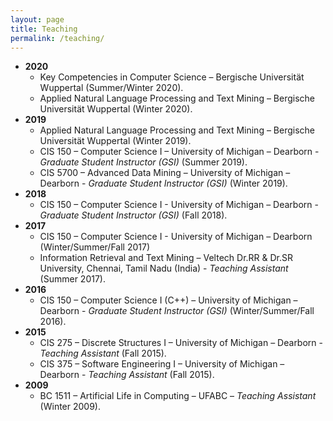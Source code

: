 ```yaml
---
layout: page
title: Teaching
permalink: /teaching/
---
```


- **2020**
    - Key Competencies in Computer Science – Bergische Universität Wuppertal (Summer/Winter 2020).
    - Applied Natural Language Processing and Text Mining – Bergische Universität Wuppertal (Winter 2020).
- **2019**
    - Applied Natural Language Processing and Text Mining – Bergische Universität Wuppertal (Winter 2019).
    - CIS 150 – Computer Science I – University of Michigan – Dearborn - *Graduate Student Instructor (GSI)* (Summer 2019).
    - CIS 5700 – Advanced Data Mining – University of Michigan – Dearborn - *Graduate Student Instructor (GSI)* (Winter 2019).
- **2018**
    - CIS 150 – Computer Science I - University of Michigan – Dearborn - *Graduate Student Instructor (GSI)* (Fall 2018).
- **2017**
    - CIS 150 – Computer Science I - University of Michigan – Dearborn  (Winter/Summer/Fall 2017)
    - Information Retrieval and Text Mining – Veltech Dr.RR & Dr.SR University, Chennai, Tamil Nadu (India) - *Teaching Assistant* (Summer 2017).
- **2016**
    - CIS 150 – Computer Science I (C++) – University of Michigan – Dearborn - *Graduate Student Instructor (GSI)*  (Winter/Summer/Fall 2016).
- **2015**
    - CIS 275 – Discrete Structures I – University of Michigan – Dearborn - *Teaching Assistant* (Fall 2015).
    - CIS 375 – Software Engineering I – University of Michigan – Dearborn - *Teaching Assistant* (Fall 2015).
- **2009**
    - BC 1511 – Artificial Life in Computing – UFABC – *Teaching Assistant* (Winter 2009).